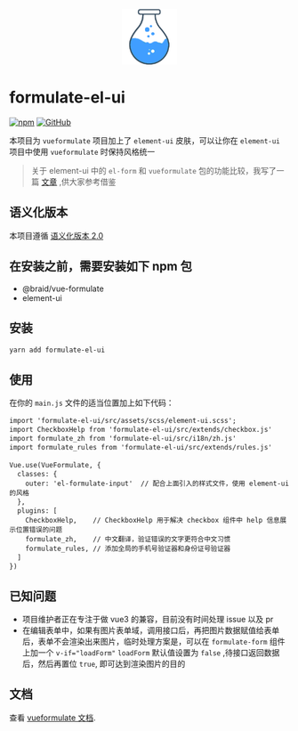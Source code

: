 <p align="center"><img width="100" src="./public/logo.png" alt="VueFormulate"></p>

# formulate-el-ui

<a href="https://www.npmjs.com/package/formulate-el-ui"><img alt="npm" src="https://img.shields.io/npm/v/formulate-el-ui"></a>
<a href="https://github.com/tu6ge/formulate-el-ui"><img alt="GitHub" src="https://img.shields.io/github/license/tu6ge/formulate-el-ui"></a>

本项目为 `vueformulate` 项目加上了 `element-ui` 皮肤，可以让你在 `element-ui` 项目中使用 `vueformulate` 时保持风格统一

> 关于 element-ui 中的 `el-form` 和 `vueformulate` 包的功能比较，我写了一篇 [文章](https://learnku.com/vuejs/t/58162) ,供大家参考借鉴

## 语义化版本

本项目遵循 [语义化版本 2.0](https://semver.org/lang/zh-CN/) 

## 在安装之前，需要安装如下 npm 包

- @braid/vue-formulate
- element-ui

## 安装

```
yarn add formulate-el-ui
```

## 使用

在你的 `main.js` 文件的适当位置加上如下代码：
```
import 'formulate-el-ui/src/assets/scss/element-ui.scss';
import CheckboxHelp from 'formulate-el-ui/src/extends/checkbox.js'
import formulate_zh from 'formulate-el-ui/src/i18n/zh.js'
import formulate_rules from 'formulate-el-ui/src/extends/rules.js'

Vue.use(VueFormulate, {
  classes: {
    outer: 'el-formulate-input'  // 配合上面引入的样式文件，使用 element-ui 的风格
  },
  plugins: [
    CheckboxHelp,    // CheckboxHelp 用于解决 checkbox 组件中 help 信息展示位置错误的问题
    formulate_zh,    // 中文翻译，验证错误的文字更符合中文习惯
    formulate_rules, // 添加全局的手机号验证器和身份证号验证器
  ] 
})
```

## 已知问题

- 项目维护者正在专注于做 vue3 的兼容，目前没有时间处理 issue 以及 pr
- 在编辑表单中，如果有图片表单域，调用接口后，再把图片数据赋值给表单后，表单不会渲染出来图片，临时处理方案是，可以在 `formulate-form` 组件上加一个 `v-if="loadForm"` `loadForm` 默认值设置为 `false` ,待接口返回数据后，然后再置位 `true`, 即可达到渲染图片的目的

## 文档

查看 [vueformulate 文档](https://vueformulatecom-braid.vercel.app/).
